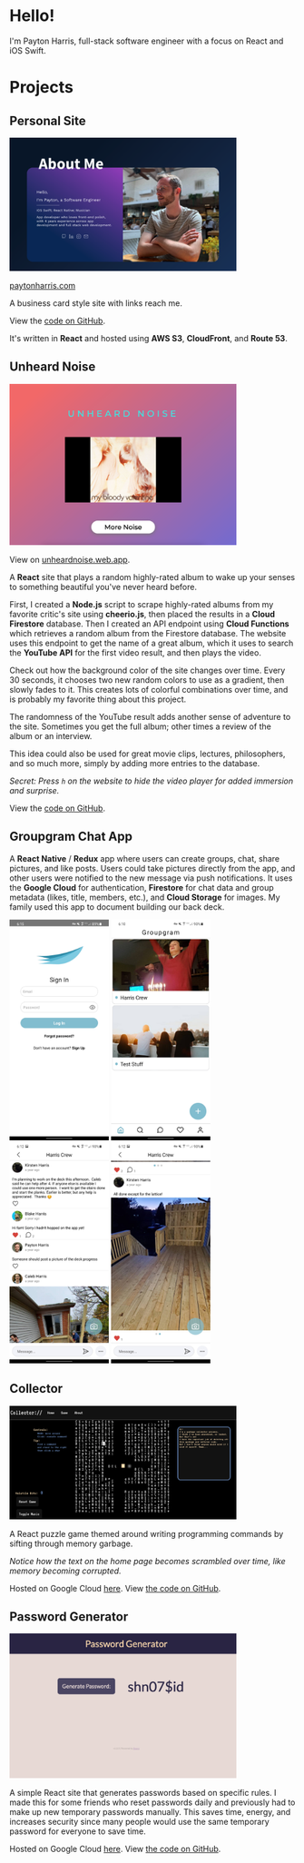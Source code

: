 # Hello!

 I'm Payton Harris, full-stack software engineer with a focus on React and iOS Swift.

# Projects

## Personal Site

<img src="https://github.com/paytonharris/paytonharris/blob/master/images/paytonharris.png?raw=true" alt="payton harris personal site preview" width="400"/>

[paytonharris.com](https://paytonharris.com)

A business card style site with links reach me.

View the [code on GitHub](https://github.com/paytonharris/payton-site). 

It's written in __React__ and hosted using __AWS S3__, __CloudFront__, and __Route 53__.

## Unheard Noise

<img src="https://github.com/paytonharris/paytonharris/blob/master/images/unheardnoise.png?raw=true" alt="unheard noise site preview" width="400"/>

View on [unheardnoise.web.app](https://unheardnoise.web.app).

A __React__ site that plays a random highly-rated album to wake up your senses to something beautiful you've never heard before.

First, I created a __Node.js__ script to scrape highly-rated albums from my favorite critic's site using __cheerio.js__, then placed the results in a __Cloud Firestore__ database. Then I created an API endpoint using __Cloud Functions__ which retrieves a random album from the Firestore database. The website uses this endpoint to get the name of a great album, which it uses to search the __YouTube API__ for the first video result, and then plays the video.

Check out how the background color of the site changes over time. Every 30 seconds, it chooses two new random colors to use as a gradient, then slowly fades to it. This creates lots of colorful combinations over time, and is probably my favorite thing about this project. 

The randomness of the YouTube result adds another sense of adventure to the site. Sometimes you get the full album; other times a review of the album or an interview. 

This idea could also be used for great movie clips, lectures, philosophers, and so much more, simply by adding more entries to the database.

_Secret: Press `h` on the website to hide the video player for added immersion and surprise._

View the [code on GitHub](https://github.com/paytonharris/unheardnoise). 

## Groupgram Chat App

A __React Native__ / __Redux__ app where users can create groups, chat, share pictures, and like posts. Users could take pictures directly from the app, and other users were notified to the new message via push notifications. It uses the __Google Cloud__ for authentication, __Firestore__ for chat data and group metadata (likes, title, members, etc.), and __Cloud Storage__ for images. My family used this app to document building our back deck.

<div display='flex' flex-direction='row' width='100%'>
  <img src="https://github.com/paytonharris/paytonharris/blob/master/images/gg-signin.jpg?raw=true" alt="groupgram sign-in" width="175"/>
  <img src="https://github.com/paytonharris/paytonharris/blob/master/images/gg-home.jpg?raw=true" alt="groupgram home" width="175"/>
  <img src="https://github.com/paytonharris/paytonharris/blob/master/images/gg-chat.jpg?raw=true" alt="groupgram chat" width="175"/>
  <img src="https://github.com/paytonharris/paytonharris/blob/master/images/gg-done.jpg?raw=true" alt="additional groupgram chat" width="175"/>
</div>

## Collector

<img src="https://github.com/paytonharris/paytonharris/blob/master/images/collector.png?raw=true" alt="collector site preview" width="400"/>

A React puzzle game themed around writing programming commands by sifting through memory garbage.

*Notice how the text on the home page becomes scrambled over time, like memory becoming corrupted.*

Hosted on Google Cloud [here](https://collector-188a6.web.app). View [the code on GitHub](https://github.com/paytonharris/Collector). 

## Password Generator

<img src="https://github.com/paytonharris/paytonharris/blob/master/images/passgen.png?raw=true" alt="password generator site preview" width="400"/>

A simple React site that generates passwords based on specific rules. I made this for some friends who reset passwords daily and previously had to make up new temporary passwords manually. This saves time, energy, and increases security since many people would use the same temporary password for everyone to save time.

Hosted on Google Cloud [here](https://beanmaster-passgen.web.app). View [the code on GitHub](https://github.com/paytonharris/PasswordGenerator). 